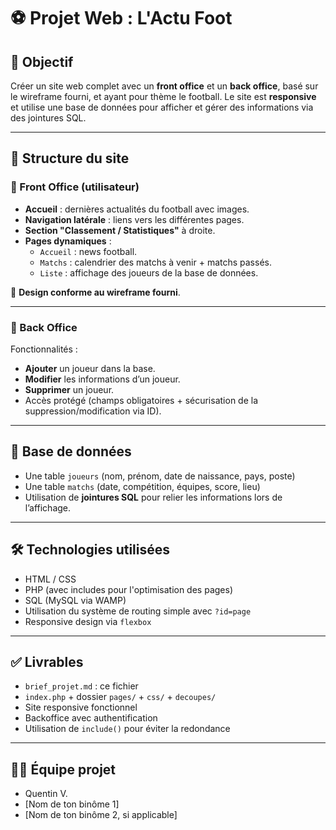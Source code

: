 # ⚽ Projet Web : L'Actu Foot

## 🎯 Objectif
Créer un site web complet avec un **front office** et un **back office**, basé sur le wireframe fourni, et ayant pour thème le football. Le site est **responsive** et utilise une base de données pour afficher et gérer des informations via des jointures SQL.

---

## 🧱 Structure du site

### 🧭 Front Office (utilisateur)
- **Accueil** : dernières actualités du football avec images.
- **Navigation latérale** : liens vers les différentes pages.
- **Section "Classement / Statistiques"** à droite.
- **Pages dynamiques** :
  - `Accueil` : news football.
  - `Matchs` : calendrier des matchs à venir + matchs passés.
  - `Liste` : affichage des joueurs de la base de données.

📌 **Design conforme au wireframe fourni**.

---

### 🔐 Back Office
Fonctionnalités :
- **Ajouter** un joueur dans la base.
- **Modifier** les informations d’un joueur.
- **Supprimer** un joueur.
- Accès protégé (champs obligatoires + sécurisation de la suppression/modification via ID).

---

## 💾 Base de données
- Une table `joueurs` (nom, prénom, date de naissance, pays, poste)
- Une table `matchs` (date, compétition, équipes, score, lieu)
- Utilisation de **jointures SQL** pour relier les informations lors de l’affichage.

---

## 🛠️ Technologies utilisées
- HTML / CSS
- PHP (avec includes pour l'optimisation des pages)
- SQL (MySQL via WAMP)
- Utilisation du système de routing simple avec `?id=page`
- Responsive design via `flexbox`

---

## ✅ Livrables
- `brief_projet.md` : ce fichier
- `index.php` + dossier `pages/` + `css/` + `decoupes/`
- Site responsive fonctionnel
- Backoffice avec authentification
- Utilisation de `include()` pour éviter la redondance

---

## 👨‍💻 Équipe projet
- Quentin V.
- [Nom de ton binôme 1]
- [Nom de ton binôme 2, si applicable]
